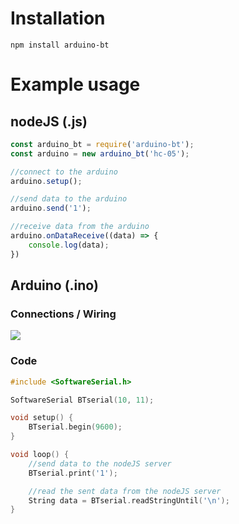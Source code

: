 # Installation
```
npm install arduino-bt
```

# Example usage
## nodeJS (.js)
```js
const arduino_bt = require('arduino-bt');
const arduino = new arduino_bt('hc-05');

//connect to the arduino
arduino.setup();

//send data to the arduino
arduino.send('1');

//receive data from the arduino
arduino.onDataReceive((data) => {
    console.log(data);
})
```

## Arduino (.ino)
### Connections / Wiring

<img src="https://hackster.imgix.net/uploads/attachments/814074/bluetooth_wiring_3AMdqqHtL8.png?auto=compress%2Cformat&w=680&h=510&fit=max" />

### Code
```cpp
#include <SoftwareSerial.h>

SoftwareSerial BTserial(10, 11);

void setup() {
    BTserial.begin(9600);
}

void loop() {
    //send data to the nodeJS server
    BTserial.print('1');

    //read the sent data from the nodeJS server
    String data = BTserial.readStringUntil('\n');
}
```